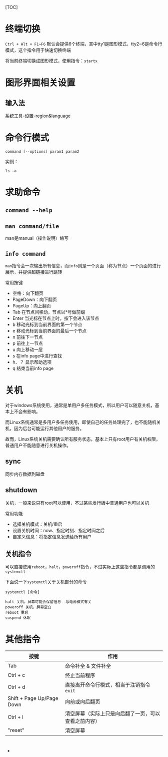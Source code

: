 [TOC]

# 终端切换
`Ctrl + Alt + F1~F6` 默认会提供6个终端，其中tty1是图形模式，tty2~6是命令行模式，这个指令用于快速切换终端

将当前终端切换成图形模式，使用指令：`startx`

# 图形界面相关设置
## 输入法
系统工具-设置-region&language

# 命令行模式
```
command [--options] param1 param2
```

实例：
```
ls -a
```

# 求助命令
## `command --help`

## `man command/file`
man是manual（操作说明）缩写

## `info command`
`man`指令会一次输出所有信息，而`info`则是一个页面（称为节点）一个页面的进行展示，并提供超链接进行跳转

常用按键
- 空格：向下翻页
- PageDown：向下翻页
- PageUp：向上翻页
- Tab 在节点间移动，节点以*号做前缀
- Enter 当光标在节点上时，按下会进入该节点
- b 移动光标到当前界面的第一个节点
- e 移动光标到当前界面的最后一个节点
- n 前往下一节点
- p 前往上一节点
- u 向上移动一层
- s 在info page中进行查找
- h、？ 显示帮助选项
- q 结束当前info page

# 关机
对于windows系统使用，通常是单用户多任务模式，所以用户可以随意关机，基本上不会有影响。

而Linux系统通常是多用户多任务使用，即使自己的任务处理完了，也不能随机关机，因为后台可能运行其他用户的服务。

故而，Linux系统关机需要确认所有服务状态，基本上只有root用户有关机权限，普通用户不能随意进行关机操作。

## sync
同步内存数据到磁盘

## shutdown
关机，一般来说只有root可以使用，不过某些发行版中普通用户也可以关机

常用功能
- 选择关机模式：关机/重启
- 设置关机时间：now、指定时刻、指定时间之后
- 自定义信息：将指定信息发送给所有用户

## 关机指令
可以直接使用`reboot`，`halt`，`poweroff`指令，不过实际上这些指令都是调用的`systemctl`

下面说一下`systemctl`关于关机部分的命令
```
systemctl [命令]

halt 关机，屏幕可能会保留信息--与电源模式有关
poweroff 关机，屏幕空白
reboot 重启
suspend 休眠
```

# 其他指令

| 按键 | 作用 | 
| --- | --- |
| Tab | 命令补全 & 文件补全 |
| Ctrl + c | 终止当前程序 |
| Ctrl + d | 直接离开命令行模式，相当于注销指令`exit` |
| Shift + Page Up/Page Down | 向前或向后翻页 |
| Ctrl + l | 清空屏幕（实际上只是向后翻了一页，可以查看之前内容） |
| "reset" | 清空屏幕 |

# 
- [](https://blog.csdn.net/magoyang/article/details/78940767)
